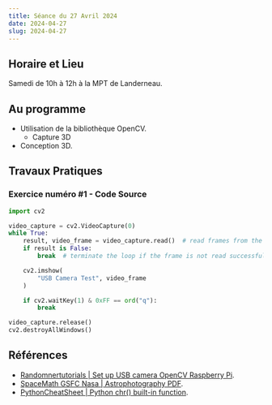```yaml
---
title: Séance du 27 Avril 2024
date: 2024-04-27
slug: 2024-04-27
---
```


## Horaire et Lieu
Samedi de 10h à 12h à la MPT de Landerneau.

## Au programme
- Utilisation de la bibliothèque OpenCV.
  - Capture 3D
- Conception 3D.

## Travaux Pratiques
### Exercice numéro #1 - Code Source
```py
import cv2

video_capture = cv2.VideoCapture(0)
while True:
    result, video_frame = video_capture.read()  # read frames from the video
    if result is False:
        break  # terminate the loop if the frame is not read successfully

    cv2.imshow(
        "USB Camera Test", video_frame
    )

    if cv2.waitKey(1) & 0xFF == ord("q"):
        break

video_capture.release()
cv2.destroyAllWindows()
```

## Références
- [Randomnertutorials | Set up USB camera OpenCV Raspberry Pi](https://randomnerdtutorials.com/set-up-usb-camera-opencv-raspberry-pi/).
- [SpaceMath GSFC Nasa | Astrophotography PDF](https://spacemath.gsfc.nasa.gov/SMBooks/AstrophotographyV1.pdf).
- [PythonCheatSheet | Python chr() built-in function](https://www.pythoncheatsheet.org/builtin/chr).